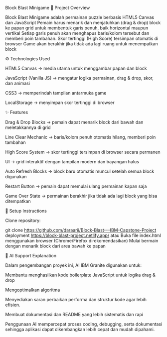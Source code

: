 Block Blast Minigame
📌 Project Overview

Block Blast Minigame adalah permainan puzzle berbasis HTML5 Canvas dan JavaScript
Pemain harus menarik dan menjatuhkan (drag & drop) block ke papan grid untuk membentuk garis penuh, baik horizontal maupun vertikal
Setiap garis penuh akan menghapus baris/kolom tersebut dan memberi poin tambahan. Skor tertinggi (High Score) tersimpan otomatis di browser
Game akan berakhir jika tidak ada lagi ruang untuk menempatkan block

⚙️ Technologies Used

HTML5 Canvas → media utama untuk menggambar papan dan block

JavaScript (Vanilla JS) → mengatur logika permainan, drag & drop, skor, dan animasi

CSS3 → memperindah tampilan antarmuka game

LocalStorage → menyimpan skor tertinggi di browser

✨ Features

Drag & Drop Blocks → pemain dapat menarik block dari bawah dan meletakkannya di grid

Line Clear Mechanic → baris/kolom penuh otomatis hilang, memberi poin tambahan

High Score System → skor tertinggi tersimpan di browser secara permanen

UI → grid interaktif dengan tampilan modern dan bayangan halus

Auto Refresh Blocks → block baru otomatis muncul setelah semua block digunakan

Restart Button → pemain dapat memulai ulang permainan kapan saja

Game Over State → permainan berakhir jika tidak ada lagi block yang bisa ditempatkan

🚀 Setup Instructions

Clone repository:

git clone https://github.com/daraarii/Block-Blast---IBM-Capstone-Project
deployment https://block-blast-project.netlify.app/ 
atau
Buka file index.html menggunakan browser (Chrome/Firefox direkomendasikan)
Mulai bermain dengan menarik block dari area bawah ke papan

🤖 AI Support Explanation

Dalam pengembangan proyek ini, AI IBM Granite digunakan untuk:

Membantu menghasilkan kode boilerplate JavaScript untuk logika drag & drop

Mengoptimalkan algoritma 

Menyediakan saran perbaikan performa dan struktur kode agar lebih efisien.

Membuat dokumentasi dan README yang lebih sistematis dan rapi

Penggunaan AI mempercepat proses coding, debugging, serta dokumentasi sehingga aplikasi dapat dikembangkan lebih cepat dan mudah dipahami.
